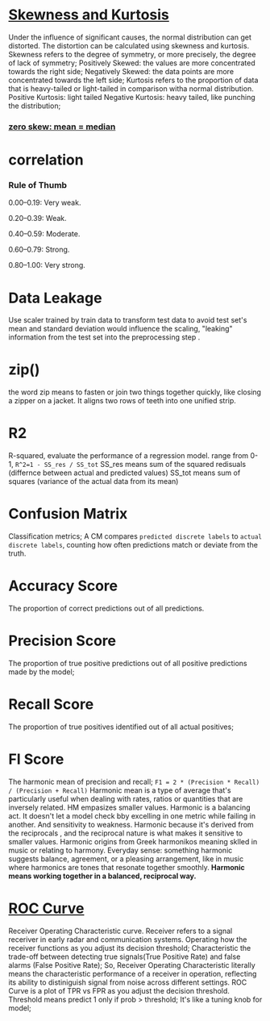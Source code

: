 # [Skewness and Kurtosis](https://www.simplilearn.com/tutorials/statistics-tutorial/skewness-and-kurtosis)
Under the influence of significant causes, the normal distribution can get distorted.
The distortion can be calculated using skewness and kurtosis.
Skewness refers to the degree of symmetry, or more precisely, the degree of lack of symmetry;
Positively Skewed: the values are more concentrated towards the right side;
Negatively Skewed: the data points are more concentrated towards the left side;
Kurtosis refers to the proportion of data that is heavy-tailed or light-tailed in comparison witha  normal distribution.
Positive Kurtosis: light tailed
Negative Kurtosis: heavy tailed, like punching the distribution;

### [zero skew: mean = median](https://www.scribbr.com/statistics/skewness/)

# correlation
### Rule of Thumb
0.00–0.19: Very weak.

0.20–0.39: Weak.

0.40–0.59: Moderate.

0.60–0.79: Strong.

0.80–1.00: Very strong.
# Data Leakage
Use scaler trained by train data to transform test data to avoid test set's mean and standard deviation would influence the scaling, "leaking" information from the test set into the preprocessing step .
# zip()
the word zip means to fasten or join two things together quickly, like closing a zipper on a jacket. It aligns two rows of teeth into one unified strip.
# R2
R-squared, evaluate the performance of a regression model.  range from 0-1,
`R^2=1 - SS_res / SS_tot`
SS_res means sum of the squared redisuals (differnce between actual and predicted values)
SS_tot means sum of squares (variance of the actual data from its mean)
# Confusion Matrix
Classification metrics;
A CM compares `predicted discrete labels` to  `actual discrete labels`, counting how often predictions match or deviate from the truth.
# Accuracy Score
The proportion of correct predictions out of all predictions.
# Precision Score
The proportion of true positive predictions out of all positive predictions made by the model;
# Recall Score
The proportion of true positives identified out of all actual positives;
# Fl Score
The harmonic mean of precision and recall;
`F1 = 2 * (Precision * Recall) / (Precision + Recall)`
Harmonic mean is a type of average that's particularly useful when dealing with rates, ratios or quantities that are inversely related.
HM empasizes smaller values.
Harmonic is a balancing act. It doesn't let a model check bby excelling in one metric while failing in another.  And sensitivity to weakness.
Harmonic because it's derived from the reciprocals , and the reciprocal nature is what makes it sensitive to smaller values.
Harmonic origins from Greek harmonikos meaning sklled in music or relating to harmony.
Everyday sense: something harmonic suggests balance, agreement, or a pleasing arrangement, like in music where harmonics are tones that resonate together smoothly.
**Harmonic means working together in a balanced, reciprocal way.**
# [ROC Curve](https://en.wikipedia.org/wiki/Receiver_operating_characteristic)
Receiver Operating Characteristic curve.
Receiver refers to a signal receriver in early radar and communication systems.
Operating how the receiver functions as you adjust its decision threshold;
Characteristic the trade-off between detecting true signals(True Positive Rate) and false alarms (False Positive Rate);
So, Receiver Operating Characteristic literally means the characteristic performance of a receiver in operation, reflecting its ability to distiniguish signal from noise across different settings.
ROC Curve is a plot of TPR vs FPR as you adjust the decision threshold.
Threshold means predict 1 only if prob > threshold;
It's like a tuning knob for model;

